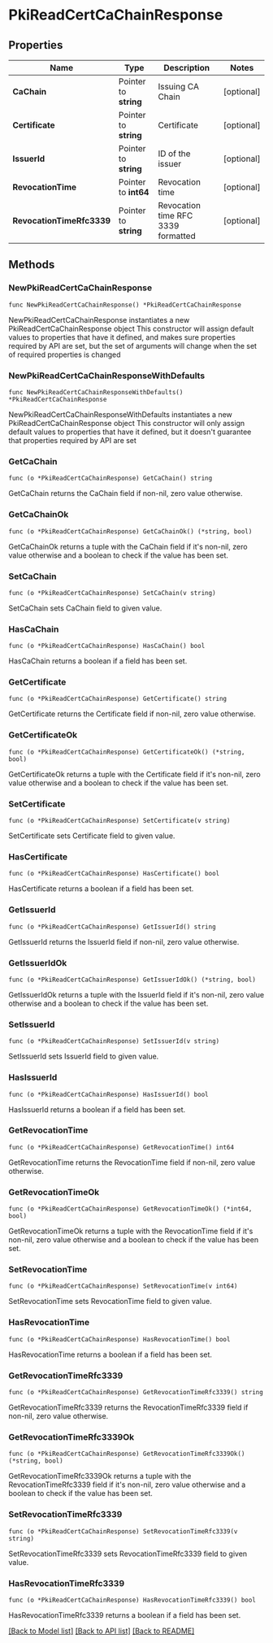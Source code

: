 # PkiReadCertCaChainResponse


## Properties

Name | Type | Description | Notes
------------ | ------------- | ------------- | -------------
**CaChain** | Pointer to **string** | Issuing CA Chain | [optional] 
**Certificate** | Pointer to **string** | Certificate | [optional] 
**IssuerId** | Pointer to **string** | ID of the issuer | [optional] 
**RevocationTime** | Pointer to **int64** | Revocation time | [optional] 
**RevocationTimeRfc3339** | Pointer to **string** | Revocation time RFC 3339 formatted | [optional] 



## Methods


### NewPkiReadCertCaChainResponse

`func NewPkiReadCertCaChainResponse() *PkiReadCertCaChainResponse`

NewPkiReadCertCaChainResponse instantiates a new PkiReadCertCaChainResponse object
This constructor will assign default values to properties that have it defined,
and makes sure properties required by API are set, but the set of arguments
will change when the set of required properties is changed

### NewPkiReadCertCaChainResponseWithDefaults

`func NewPkiReadCertCaChainResponseWithDefaults() *PkiReadCertCaChainResponse`

NewPkiReadCertCaChainResponseWithDefaults instantiates a new PkiReadCertCaChainResponse object
This constructor will only assign default values to properties that have it defined,
but it doesn't guarantee that properties required by API are set


### GetCaChain

`func (o *PkiReadCertCaChainResponse) GetCaChain() string`

GetCaChain returns the CaChain field if non-nil, zero value otherwise.

### GetCaChainOk

`func (o *PkiReadCertCaChainResponse) GetCaChainOk() (*string, bool)`

GetCaChainOk returns a tuple with the CaChain field if it's non-nil, zero value otherwise
and a boolean to check if the value has been set.

### SetCaChain

`func (o *PkiReadCertCaChainResponse) SetCaChain(v string)`

SetCaChain sets CaChain field to given value.


### HasCaChain

`func (o *PkiReadCertCaChainResponse) HasCaChain() bool`

HasCaChain returns a boolean if a field has been set.




### GetCertificate

`func (o *PkiReadCertCaChainResponse) GetCertificate() string`

GetCertificate returns the Certificate field if non-nil, zero value otherwise.

### GetCertificateOk

`func (o *PkiReadCertCaChainResponse) GetCertificateOk() (*string, bool)`

GetCertificateOk returns a tuple with the Certificate field if it's non-nil, zero value otherwise
and a boolean to check if the value has been set.

### SetCertificate

`func (o *PkiReadCertCaChainResponse) SetCertificate(v string)`

SetCertificate sets Certificate field to given value.


### HasCertificate

`func (o *PkiReadCertCaChainResponse) HasCertificate() bool`

HasCertificate returns a boolean if a field has been set.




### GetIssuerId

`func (o *PkiReadCertCaChainResponse) GetIssuerId() string`

GetIssuerId returns the IssuerId field if non-nil, zero value otherwise.

### GetIssuerIdOk

`func (o *PkiReadCertCaChainResponse) GetIssuerIdOk() (*string, bool)`

GetIssuerIdOk returns a tuple with the IssuerId field if it's non-nil, zero value otherwise
and a boolean to check if the value has been set.

### SetIssuerId

`func (o *PkiReadCertCaChainResponse) SetIssuerId(v string)`

SetIssuerId sets IssuerId field to given value.


### HasIssuerId

`func (o *PkiReadCertCaChainResponse) HasIssuerId() bool`

HasIssuerId returns a boolean if a field has been set.




### GetRevocationTime

`func (o *PkiReadCertCaChainResponse) GetRevocationTime() int64`

GetRevocationTime returns the RevocationTime field if non-nil, zero value otherwise.

### GetRevocationTimeOk

`func (o *PkiReadCertCaChainResponse) GetRevocationTimeOk() (*int64, bool)`

GetRevocationTimeOk returns a tuple with the RevocationTime field if it's non-nil, zero value otherwise
and a boolean to check if the value has been set.

### SetRevocationTime

`func (o *PkiReadCertCaChainResponse) SetRevocationTime(v int64)`

SetRevocationTime sets RevocationTime field to given value.


### HasRevocationTime

`func (o *PkiReadCertCaChainResponse) HasRevocationTime() bool`

HasRevocationTime returns a boolean if a field has been set.




### GetRevocationTimeRfc3339

`func (o *PkiReadCertCaChainResponse) GetRevocationTimeRfc3339() string`

GetRevocationTimeRfc3339 returns the RevocationTimeRfc3339 field if non-nil, zero value otherwise.

### GetRevocationTimeRfc3339Ok

`func (o *PkiReadCertCaChainResponse) GetRevocationTimeRfc3339Ok() (*string, bool)`

GetRevocationTimeRfc3339Ok returns a tuple with the RevocationTimeRfc3339 field if it's non-nil, zero value otherwise
and a boolean to check if the value has been set.

### SetRevocationTimeRfc3339

`func (o *PkiReadCertCaChainResponse) SetRevocationTimeRfc3339(v string)`

SetRevocationTimeRfc3339 sets RevocationTimeRfc3339 field to given value.


### HasRevocationTimeRfc3339

`func (o *PkiReadCertCaChainResponse) HasRevocationTimeRfc3339() bool`

HasRevocationTimeRfc3339 returns a boolean if a field has been set.









[[Back to Model list]](../README.md#documentation-for-models) [[Back to API list]](../README.md#documentation-for-api-endpoints) [[Back to README]](../README.md)


